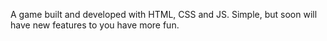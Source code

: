 A game built and developed with HTML, CSS and JS. Simple, but soon will have new features to you have more fun.